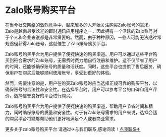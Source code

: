 # Zalo账号购买平台

在当今社交网络的激烈竞争中，越来越多的人开始关注购买Zalo账号的需求。Zalo是越南最受欢迎的即时通讯应用程序之一，因此拥有一个活跃的Zalo账号对于个人和企业来说都是非常重要的。然而，由于种种原因，一些人可能无法通过常规途径获得Zalo账号，这就催生了Zalo账号购买平台。

Zalo账号购买平台为用户提供了便捷快速的购买渠道。用户可以通过这些平台购买到符合需求的Zalo账号，无需费时费力地自行注册和维护。这不仅节省了用户的时间，还能够确保账号的质量和活跃度。同时，这些平台也提供了售后服务，确保用户在购买后能够顺利使用账号，享受到更好的体验。

然而，需要注意的是，用户在购买Zalo账号时应当选择正规可靠的购买平台，以确保账号的合法性和安全性。在选择平台时，用户可以参考平台的口碑和用户评价，选择信誉良好的平台进行购买。

Zalo账号购买平台为用户提供了便捷快速的购买渠道，帮助用户节省时间和精力，同时确保账号的质量和安全性。对于有Zalo账号需求的用户来说，选择合适的购买平台将能够帮助他们更好地满足个人或者商业需求。

更多关于zalo账号购买平台 请通过✈与我们联系,感谢阅读！[点我联系✈](https://www.G208.com)